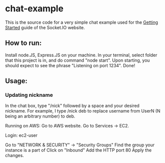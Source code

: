 # chat-example

This is the source code for a very simple chat example used for 
the [Getting Started](http://socket.io/get-started/chat/) guide 
of the Socket.IO website.

## How to run:

Install node.JS, Express.JS on your machine.
In your terminal, select folder that this project is in, and do command "node start".
Upon starting, you should expect to see the phrase "Listening on port 1234".
Done!

## Usage:

### Updating nickname
In the chat box, type "/nick" followed by a space and your desired nickname. 
For example, I type /nick deb to replace username from UserN (N being an 
arbitrary number) to deb.


Running on AWS:
Go to AWS website. Go to Services -> EC2.

Login: ec2-user

Go to "NETWORK & SECURITY" -> "Security Groups"
Find the group your instance is a part of
Click on "Inbound"
Add the HTTP port 80
Apply the changes.